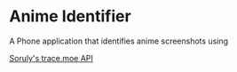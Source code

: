 # Anime Identifier

A Phone application that identifies anime screenshots
using 

[Soruly's trace.moe API](https://github.com/soruly/trace.moe)